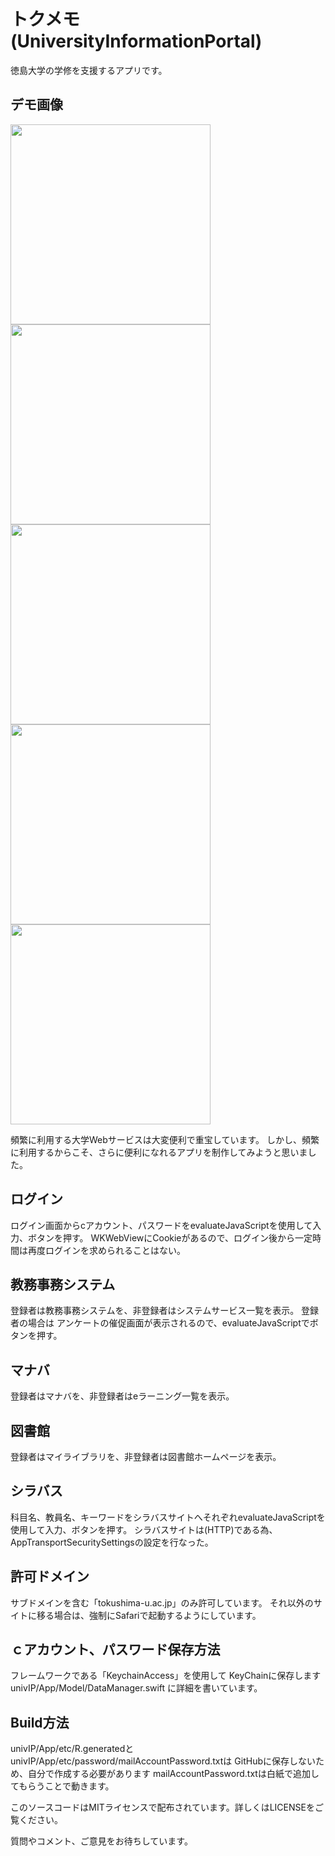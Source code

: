 # トクメモ(UniversityInformationPortal)

徳島大学の学修を支援するアプリです。

## デモ画像
<img src="https://user-images.githubusercontent.com/53287375/131691222-db0288ec-28a1-438c-b46c-549cfedcd985.png" width="320px"><img src="https://user-images.githubusercontent.com/53287375/131691249-0b38e0a7-d75f-4530-9778-be991fa0ef25.png" width="320px"><img src="https://user-images.githubusercontent.com/53287375/131691278-3853efe1-9487-4c60-ae3f-7ff196566c54.png" width="320px"><img src="https://user-images.githubusercontent.com/53287375/131691291-6d31ef82-547e-48d0-ba71-0f5252b88ce1.png" width="320px"><img src="https://user-images.githubusercontent.com/53287375/131691304-19214b9a-e921-4719-bf22-65aeb9c59948.png" width="320px">


頻繁に利用する大学Webサービスは大変便利で重宝しています。
しかし、頻繁に利用するからこそ、さらに便利になれるアプリを制作してみようと思いました。

## ログイン
ログイン画面からcアカウント、パスワードをevaluateJavaScriptを使用して入力、ボタンを押す。
WKWebViewにCookieがあるので、ログイン後から一定時間は再度ログインを求められることはない。

## 教務事務システム
登録者は教務事務システムを、非登録者はシステムサービス一覧を表示。
登録者の場合は
アンケートの催促画面が表示されるので、evaluateJavaScriptでボタンを押す。

## マナバ
登録者はマナバを、非登録者はeラーニング一覧を表示。

## 図書館
登録者はマイライブラリを、非登録者は図書館ホームページを表示。

## シラバス
科目名、教員名、キーワードをシラバスサイトへそれぞれevaluateJavaScriptを使用して入力、ボタンを押す。
シラバスサイトは(HTTP)である為、AppTransportSecuritySettingsの設定を行なった。

## 許可ドメイン
サブドメインを含む「tokushima-u.ac.jp」のみ許可しています。
それ以外のサイトに移る場合は、強制にSafariで起動するようにしています。

## ｃアカウント、パスワード保存方法
フレームワークである「KeychainAccess」を使用して
KeyChainに保存します
univIP/App/Model/DataManager.swift
に詳細を書いています。

## Build方法
univIP/App/etc/R.generatedと
univIP/App/etc/password/mailAccountPassword.txtは
GitHubに保存しないため、自分で作成する必要があります
mailAccountPassword.txtは白紙で追加してもらうことで動きます。



このソースコードはMITライセンスで配布されています。詳しくはLICENSEをご覧ください。

質問やコメント、ご意見をお待ちしています。
